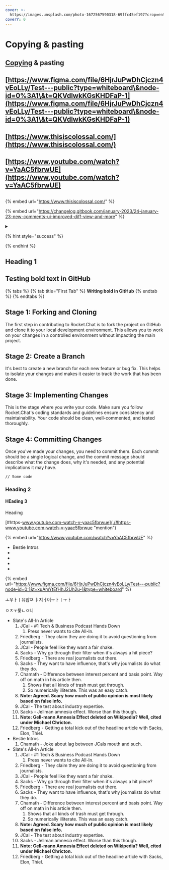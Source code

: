 ```yaml
---
cover: >-
  https://images.unsplash.com/photo-1672567590318-69ffc45ef197?crop=entropy&cs=tinysrgb&fm=jpg&ixid=MnwxOTcwMjR8MHwxfHJhbmRvbXx8fHx8fHx8fDE2NzQ2NDg3MjM&ixlib=rb-4.0.3&q=80
coverY: 0
---
```


# Copying & pasting

##

## [Copying](http://127.0.0.1:5000/s/IPlAOE9qy3Sp4aWmCChk/taryn-knights-work) & pasting

## [https://www.figma.com/file/6HjrJuPwDhCjczn4vEoLLy/Test---public?type=whiteboard\&node-id=0%3A1\&t=QKVdlwkKGsKHDFaP-1](https://www.figma.com/file/6HjrJuPwDhCjczn4vEoLLy/Test---public?type=whiteboard\&node-id=0%3A1\&t=QKVdlwkKGsKHDFaP-1)

## [https://www.thisiscolossal.com/](https://www.thisiscolossal.com/)

## [https://www.youtube.com/watch?v=YaAC5fbrwUE](https://www.youtube.com/watch?v=YaAC5fbrwUE)

##

{% embed url="https://www.thisiscolossal.com/" %}

{% embed url="https://changelog.gitbook.com/january-2023/24-january-23-new-comments-ui-improved-diff-view-and-more" %}

<details>

<summary></summary>



</details>

{% hint style="success" %}

{% endhint %}

## Heading 1

## Testing bold text in GitHub

{% tabs %}
{% tab title="First Tab" %}
**Writing bold in GitHub**
{% endtab %}
{% endtabs %}

## Stage 1: Forking and Cloning

The first step in contributing to Rocket.Chat is to fork the project on GitHub and clone it to your local development environment. This allows you to work on your changes in a controlled environment without impacting the main project.

## Stage 2: Create a Branch

It's best to create a new branch for each new feature or bug fix. This helps to isolate your changes and makes it easier to track the work that has been done.

## Stage 3: Implementing Changes

This is the stage where you write your code. Make sure you follow Rocket.Chat's coding standards and guidelines ensure consistency and maintainability. Your code should be clean, well-commented, and tested thoroughly.

## Stage 4: Committing Changes

Once you've made your changes, you need to commit them. Each commit should be a single logical change, and the commit message should describe what the change does, why it's needed, and any potential implications it may have.

```
// Some code

```

### Heading 2

#### HEading 3

Heading

[#https-www.youtube.com-watch-v-yaac5fbrwue](./#https-www.youtube.com-watch-v-yaac5fbrwue "mention")

{% embed url="https://www.youtube.com/watch?v=YaAC5fbrwUE" %}

* Bestie Intros
*
*
*
*

{% embed url="https://www.figma.com/file/6HjrJuPwDhCjczn4vEoLLy/Test---public?node-id=0:1&t=xuAmYtEfHhJ2Uh2u-1&type=whiteboard" %}

ㅗ우ㅏㅣ뮤압ㅉ ㅑ지ㅓ이ㅜㅏㅣㅜㅏ

ㅇㅈㅜ룾ㄴㅇ니













* Slate's All-In Article
  1. JCal - #1 Tech & Business Podcast Hands Down
     1. Press never wants to cite All-In.
  2. Friedberg - They claim they are doing it to avoid questioning from journalists.
  3. JCal - People feel like they want a fair shake.
  4. Sacks - Why go through their filter when it's always a hit piece?
  5. Friedberg - There are real journalists out there.
  6. Sacks - They want to have influence, that's why journalists do what they do.
  7. Chamath - Difference between interest percent and basis point. Way off on math in his article then.
     1. Shows that all kinds of trash must get through.
     2. So numerically illiterate. This was an easy catch.
  8. **Note: Agreed. Scary how much of public opinion is most likely based on false info.**
  9. JCal - The test about industry expertise.
  10. Sacks - Jellman amnesia effect. Worse than this though.
  11. **Note: Gell-mann Amnesia Effect deleted on Wikipedia? Well, cited under Michael Chricton.**
  12. Friedberg - Getting a total kick out of the headline article with Sacks, Elon, Thiel.
* Bestie Intros
  1. Chamath - Joke about lag between JCals mouth and such.
* Slate's All-In Article
  1. JCal - #1 Tech & Business Podcast Hands Down
     1. Press never wants to cite All-In.
  2. Friedberg - They claim they are doing it to avoid questioning from journalists.
  3. JCal - People feel like they want a fair shake.
  4. Sacks - Why go through their filter when it's always a hit piece?
  5. Friedberg - There are real journalists out there.
  6. Sacks - They want to have influence, that's why journalists do what they do.
  7. Chamath - Difference between interest percent and basis point. Way off on math in his article then.
     1. Shows that all kinds of trash must get through.
     2. So numerically illiterate. This was an easy catch.
  8. **Note: Agreed. Scary how much of public opinion is most likely based on false info.**
  9. JCal - The test about industry expertise.
  10. Sacks - Jellman amnesia effect. Worse than this though.
  11. **Note: Gell-mann Amnesia Effect deleted on Wikipedia? Well, cited under Michael Chricton.**
  12. Friedberg - Getting a total kick out of the headline article with Sacks, Elon, Thiel.

<figure><img src="broken-reference" alt=""><figcaption></figcaption></figure>
